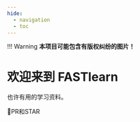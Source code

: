 ```yaml
---
hide:
  - navigation
  - toc
---
```


!!! Warning
    **本项目可能包含有版权纠纷的图片！**

# 欢迎来到 FASTlearn

也许有用的学习资料。

👀PR和STAR
